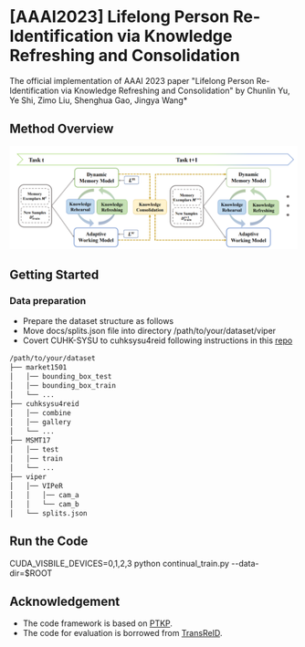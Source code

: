 # [AAAI2023] Lifelong Person Re-Identification via Knowledge Refreshing and Consolidation
The official implementation of AAAI 2023 paper "Lifelong Person Re-Identification via Knowledge Refreshing and Consolidation" by Chunlin Yu, Ye Shi, Zimo Liu, Shenghua Gao, Jingya Wang*
## Method Overview
![](./docs/KRKC_fig.png)
## Getting Started
### Data preparation
- Prepare the dataset structure as follows
- Move docs/splits.json file into directory /path/to/your/dataset/viper
- Covert CUHK-SYSU to cuhksysu4reid following instructions in this [repo](https://github.com/TPCD/LifelongReID)
```
/path/to/your/dataset
├── market1501
│   │── bounding_box_test
│   │── bounding_box_train
│   └── ...
├── cuhksysu4reid
│   │── combine
│   │── gallery
│   └── ...
├── MSMT17
│   │── test
│   │── train
│   └── ...
├── viper
│   │── VIPeR
│   │   │── cam_a
│   │   └── cam_b 
│   └── splits.json
```  	
## Run the Code
CUDA_VISBILE_DEVICES=0,1,2,3 python continual_train.py --data-dir=$ROOT

## Acknowledgement
- The code framework is based on [PTKP](https://github.com/g3956/PTKP).
- The code for evaluation is borrowed from [TransReID](https://github.com/damo-cv/TransReID).
